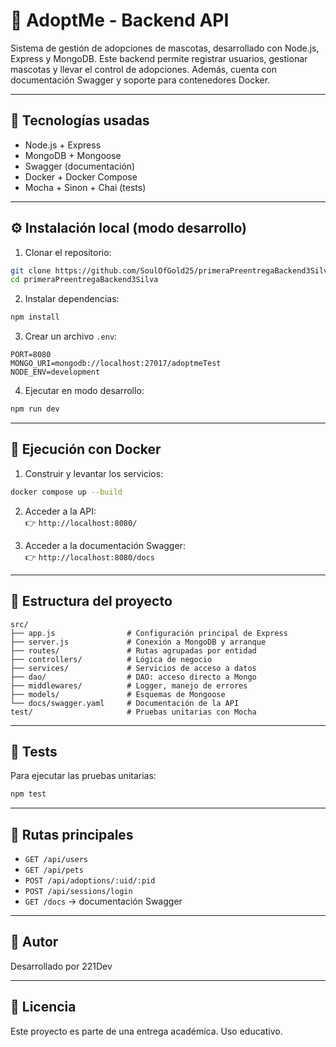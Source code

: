 # 🐾 AdoptMe - Backend API

Sistema de gestión de adopciones de mascotas, desarrollado con Node.js, Express y MongoDB. Este backend permite registrar usuarios, gestionar mascotas y llevar el control de adopciones. Además, cuenta con documentación Swagger y soporte para contenedores Docker.

---

## 🚀 Tecnologías usadas

-   Node.js + Express
-   MongoDB + Mongoose
-   Swagger (documentación)
-   Docker + Docker Compose
-   Mocha + Sinon + Chai (tests)

---

## ⚙️ Instalación local (modo desarrollo)

1. Clonar el repositorio:

```bash
git clone https://github.com/SoulOfGold25/primeraPreentregaBackend3Silva
cd primeraPreentregaBackend3Silva
```

2. Instalar dependencias:

```bash
npm install
```

3. Crear un archivo `.env`:

```env
PORT=8080
MONGO_URI=mongodb://localhost:27017/adoptmeTest
NODE_ENV=development
```

4. Ejecutar en modo desarrollo:

```bash
npm run dev
```

---

## 🐳 Ejecución con Docker

1. Construir y levantar los servicios:

```bash
docker compose up --build
```

2. Acceder a la API:  
   👉 `http://localhost:8080/`

3. Acceder a la documentación Swagger:  
   👉 `http://localhost:8080/docs`

---

## 📂 Estructura del proyecto

```
src/
├── app.js                # Configuración principal de Express
├── server.js             # Conexión a MongoDB y arranque
├── routes/               # Rutas agrupadas por entidad
├── controllers/          # Lógica de negocio
├── services/             # Servicios de acceso a datos
├── dao/                  # DAO: acceso directo a Mongo
├── middlewares/          # Logger, manejo de errores
├── models/               # Esquemas de Mongoose
└── docs/swagger.yaml     # Documentación de la API
test/                     # Pruebas unitarias con Mocha
```

---

## 🧪 Tests

Para ejecutar las pruebas unitarias:

```bash
npm test
```

---

## 🔐 Rutas principales

-   `GET /api/users`
-   `GET /api/pets`
-   `POST /api/adoptions/:uid/:pid`
-   `POST /api/sessions/login`
-   `GET /docs` → documentación Swagger

---

## 📝 Autor

Desarrollado por 221Dev

---

## 📄 Licencia

Este proyecto es parte de una entrega académica. Uso educativo.
